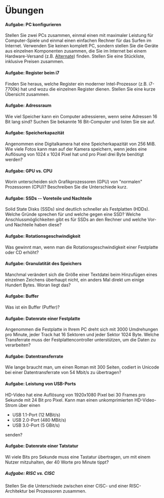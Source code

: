 # Übungen

#### Aufgabe: PC konfigurieren
Stellen Sie zwei PCs zusammen, einmal einen mit maximaler Leistung für Computer-Spiele und einmal einen einfachen Rechner für das Surfen im Internet. Verwenden Sie keinen komplett PC, sondern stellen Sie die Geräte aus einzelnen Komponenten zusammen, die Sie im Internet bei einem Hardware-Versand (z.B. [Alternate](https://www.alternate.de)) finden. Stellen Sie eine Stückliste, inklusive Preisen zusammen.


#### Aufgabe: Register beim i7
Finden Sie heraus, welche Register ein moderner Intel-Prozessor (z.B. i7-7700k) hat und wozu die einzelnen Register dienen. Stellen Sie eine kurze Übersicht zusammen.


#### Aufgabe: Adressraum
Wie viel Speicher kann ein Computer adressieren, wenn seine Adressen 16 Bit lang sind? Suchen Sie bekannte 16 Bit-Computer und listen Sie sie auf.


#### Aufgabe: Speicherkapazität
Angenommen eine Digitalkamera hat eine Speicherkapazität von 256 MiB. Wie viele Fotos kann man auf der Kamera speichern, wenn jedes eine Auflösung von 1024 x 1024 Pixel hat und pro Pixel drei Byte benötigt werden?


#### Aufgabe: GPU vs. CPU
Worin unterscheiden sich Grafikprozessoren (GPU) von "normalen" Prozessoren (CPU)? Beschreiben Sie die Unterschiede kurz.


#### Aufgabe: SSDs -- Voreteile und Nachteile
Solid State Disks (SSDs) sind deutlich schneller als Festplatten (HDDs). Welche Gründe sprechen für und welche gegen eine SSD? Welche Anschlussmöglichkeiten gibt es für SSDs an den Rechner und welche Vor- und Nachteile haben diese?


#### Aufgabe: Rotationsgeschwindigkeit
Was gewinnt man, wenn man die Rotationsgeschwindigkeit einer Festplatte oder CD erhöht?


#### Aufgabe: Granulatität des Speichers
Manchmal verändert sich die Größe einer Textdatei beim Hinzufügen eines einzelnen Zeichens überhaupt nicht, ein anders Mal direkt um einige Hundert Bytes. Woran liegt das?


#### Aufgabe: Buffer
Was ist ein Buffer (Puffer)?


#### Aufgabe: Datenrate einer Festplatte
Angenommen die Festplatte in Ihrem PC dreht sich mit 3000 Umdrehungen pro Minute, jeder Track hat 16 Sektoren und jeder Sektor 1024 Byte. Welche Transferrate muss der Festplattencontroller unterstützen, um die Daten zu verarbeiten?


#### Aufgabe: Datentransferrate
Wie lange braucht man, um einen Roman mit 300 Seiten, codiert in Unicode bei einer Datentransferrate von 54 Mbit/s zu übertragen?


#### Aufgabe: Leistung von USB-Ports
HD-Video hat eine Auflösung von 1920x1080 Pixel bei 30 Frames pro Sekunde mit 24 Bit pro Pixel. Kann man einen unkomprimierten HD-Video-Strom über einen

  * USB 1.1-Port (12 MBit/s)
  * USB 2.0-Port (480 MBit/s)
  * USB 3.0-Port (5 GBit/s)

senden?


#### Aufgabe: Datenrate einer Tatstatur
Wi viele Bits pro Sekunde muss eine Tastatur übertragen, um mit einem Nutzer mitzuhalten, der 40 Worte pro Minute tippt?


##### Aufgabe: RISC vs. CISC
Stellen Sie die Unterschiede zwischen einer CISC- und einer RISC-Architektur bei Prozessoren zusammen.
